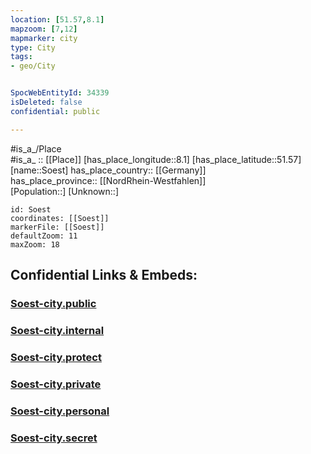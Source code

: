 ```yaml
---
location: [51.57,8.1] 
mapzoom: [7,12] 
mapmarker: city 
type: City
tags:
- geo/City


SpocWebEntityId: 34339
isDeleted: false
confidential: public

---
```

#is_a_/Place  
#is_a_ :: [[Place]] 
[has_place_longitude::8.1] 
[has_place_latitude::51.57] 
[name::Soest] 
has_place_country:: [[Germany]]  
has_place_province:: [[NordRhein-Westfahlen]]  
[Population::] 
[Unknown::] 


```leaflet
id: Soest
coordinates: [[Soest]] 
markerFile: [[Soest]] 
defaultZoom: 11 
maxZoom: 18
```


## Confidential Links & Embeds: 

### [Soest-city.public](/_public/\Earth\Continent\Europe\Europe~Central\Germany\Germany~West\Nordrhein-Westfalen\counties~NW\Soest\cities~SoestSoest-city.public.md) 

### [Soest-city.internal](/_internal/\Earth\Continent\Europe\Europe~Central\Germany\Germany~West\Nordrhein-Westfalen\counties~NW\Soest\cities~SoestSoest-city.internal.md) 

### [Soest-city.protect](/_protect/\Earth\Continent\Europe\Europe~Central\Germany\Germany~West\Nordrhein-Westfalen\counties~NW\Soest\cities~SoestSoest-city.protect.md) 

### [Soest-city.private](/_private/\Earth\Continent\Europe\Europe~Central\Germany\Germany~West\Nordrhein-Westfalen\counties~NW\Soest\cities~SoestSoest-city.private.md) 

### [Soest-city.personal](/_personal/\Earth\Continent\Europe\Europe~Central\Germany\Germany~West\Nordrhein-Westfalen\counties~NW\Soest\cities~SoestSoest-city.personal.md) 

### [Soest-city.secret](/_secret/\Earth\Continent\Europe\Europe~Central\Germany\Germany~West\Nordrhein-Westfalen\counties~NW\Soest\cities~SoestSoest-city.secret.md)

